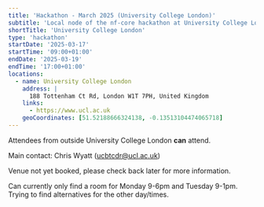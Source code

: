 ```yaml
---
title: 'Hackathon - March 2025 (University College London)'
subtitle: 'Local node of the nf-core hackathon at University College London'
shortTitle: 'University College London'
type: 'hackathon'
startDate: '2025-03-17'
startTime: '09:00+01:00'
endDate: '2025-03-19'
endTime: '17:00+01:00'
locations:
  - name: University College London
    address: |
      188 Tottenham Ct Rd, London W1T 7PH, United Kingdom
    links:
      - https://www.ucl.ac.uk
    geoCoordinates: [51.52188666324138, -0.13513104474065718]
---
```


Attendees from outside University College London **can** attend.

Main contact: Chris Wyatt ([ucbtcdr@ucl.ac.uk](mailto:ucbtcdr@ucl.ac.uk))

Venue not yet booked, please check back later for more information.

Can currently only find a room for Monday 9-6pm and Tuesday 9-1pm.
Trying to find alternatives for the other day/times.
